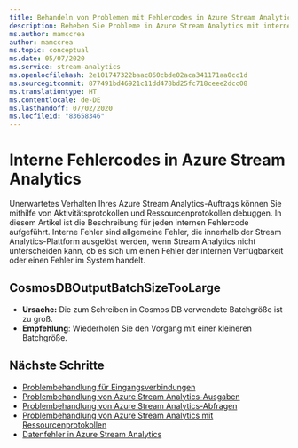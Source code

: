 ```yaml
---
title: Behandeln von Problemen mit Fehlercodes in Azure Stream Analytics
description: Beheben Sie Probleme in Azure Stream Analytics mit internen Fehlercodes.
ms.author: mamccrea
author: mamccrea
ms.topic: conceptual
ms.date: 05/07/2020
ms.service: stream-analytics
ms.openlocfilehash: 2e101747322baac860cbde02aca341171aa0cc1d
ms.sourcegitcommit: 877491bd46921c11dd478bd25fc718ceee2dcc08
ms.translationtype: HT
ms.contentlocale: de-DE
ms.lasthandoff: 07/02/2020
ms.locfileid: "83658346"
---
```

# <a name="azure-stream-analytics-internal-error-codes"></a>Interne Fehlercodes in Azure Stream Analytics

Unerwartetes Verhalten Ihres Azure Stream Analytics-Auftrags können Sie mithilfe von Aktivitätsprotokollen und Ressourcenprotokollen debuggen. In diesem Artikel ist die Beschreibung für jeden internen Fehlercode aufgeführt. Interne Fehler sind allgemeine Fehler, die innerhalb der Stream Analytics-Plattform ausgelöst werden, wenn Stream Analytics nicht unterscheiden kann, ob es sich um einen Fehler der internen Verfügbarkeit oder einen Fehler im System handelt.

## <a name="cosmosdboutputbatchsizetoolarge"></a>CosmosDBOutputBatchSizeTooLarge

* **Ursache:** Die zum Schreiben in Cosmos DB verwendete Batchgröße ist zu groß. 
* **Empfehlung**: Wiederholen Sie den Vorgang mit einer kleineren Batchgröße.

## <a name="next-steps"></a>Nächste Schritte

* [Problembehandlung für Eingangsverbindungen](stream-analytics-troubleshoot-input.md)
* [Problembehandlung von Azure Stream Analytics-Ausgaben](stream-analytics-troubleshoot-output.md)
* [Problembehandlung von Azure Stream Analytics-Abfragen](stream-analytics-troubleshoot-query.md)
* [Problembehandlung von Azure Stream Analytics mit Ressourcenprotokollen](stream-analytics-job-diagnostic-logs.md)
* [Datenfehler in Azure Stream Analytics](data-errors.md)